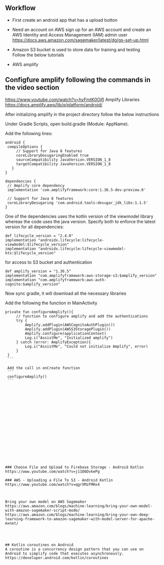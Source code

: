## Workflow
- First create an android app that has a upload button
- Need an account on AWS
   sign up for an AWS account and create an AWS Identity and Access Management (IAM) admin user
https://docs.aws.amazon.com/sagemaker/latest/dg/gs-set-up.html
  
- Amazon S3 bucket is used to store data for training and testing  
  Follow the below tutorials
- AWS amplify 
 
## Configfure amplify following the commands in the video section
   https://www.youtube.com/watch?v=hyFmtK0OjfI
   Amplify Libraries
   https://docs.amplify.aws/lib/q/platform/android/
   
   After initializing amplify in the project directory follow the below instructions
   
   Under Gradle Scripts, open build.gradle (Module: AppName).

   Add the following lines:
   ```
   android {
    compileOptions {
        // Support for Java 8 features
        coreLibraryDesugaringEnabled true
        sourceCompatibility JavaVersion.VERSION_1_8
        targetCompatibility JavaVersion.VERSION_1_8
      }
   }
   
   dependencies {
    // Amplify core dependency
    implementation 'com.amplifyframework:core:1.36.5-dev-preview.0'

    // Support for Java 8 features
    coreLibraryDesugaring 'com.android.tools:desugar_jdk_libs:1.1.5'
   }
   ```
  One of the dependencies uses the kotlin version of the viewmodel library whereas the code uses the java version. Specify both to enforce the latest version for all dependencies:
   
   ```
   def lifecycle_version = "2.4.0"
   implementation "androidx.lifecycle:lifecycle-viewmodel:$lifecycle_version"
   implementation "androidx.lifecycle:lifecycle-viewmodel-ktx:$lifecycle_version"
   ```
   
   for access to S3 bucket and authentication
   ```
   def amplify_version = "1.36.5"
   implementation "com.amplifyframework:aws-storage-s3:$amplify_version"
   implementation "com.amplifyframework:aws-auth-cognito:$amplify_version"
   ```
   Now sync gradle, it will download all the necessary libraries
   
   Add the following the function in MainActivity
   
   ```
   private fun configureAmplify(){
        // function to configure amplify and add the authentications
        try {
            Amplify.addPlugin(AWSCognitoAuthPlugin())
            Amplify.addPlugin(AWSS3StoragePlugin())
            Amplify.configure(applicationContext)
            Log.i("AssistMe", "Initialized amplify")
        } catch (error: AmplifyException){
            Log.i("AssistMe", "Could not initialize Amplify", error)
        }
    }
    ```
    
    Add the call in onCreate function
    ```
    configureAmplify()
    ```
    
   

   
   
   
   
   
   
   
   
   
   
   
   
   
   
   
  
  ### Choose File and Upload to Firebase Storage - Android Kotlin
  https://www.youtube.com/watch?v=j11O6DvkePg

  ### AWS - Uploading a File To S3 - Android Kotlin
  https://www.youtube.com/watch?v=qgrXMzFMHx4
  


Bring your own model on AWS Sagemaker
https://aws.amazon.com/blogs/machine-learning/bring-your-own-model-with-amazon-sagemaker-script-mode/
https://aws.amazon.com/blogs/machine-learning/bring-your-own-deep-learning-framework-to-amazon-sagemaker-with-model-server-for-apache-mxnet/




## Kotlin coroutines on Android
A coroutine is a concurrency design pattern that you can use on Android to simplify code that executes asynchronously.
https://developer.android.com/kotlin/coroutines
